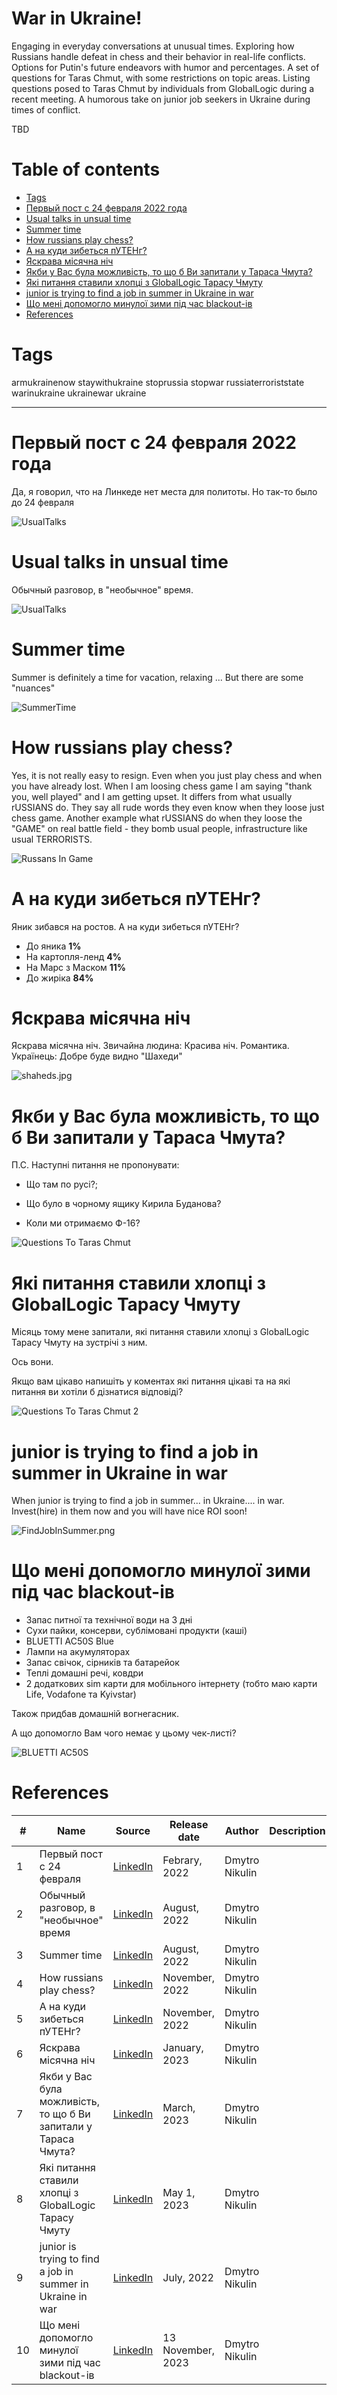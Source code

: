 # War in Ukraine!
Engaging in everyday conversations at unusual times.
Exploring how Russians handle defeat in chess and their behavior in real-life conflicts.
Options for Putin's future endeavors with humor and percentages.
A set of questions for Taras Chmut, with some restrictions on topic areas.
Listing questions posed to Taras Chmut by individuals from GlobalLogic during a recent meeting.
A humorous take on junior job seekers in Ukraine during times of conflict.

TBD 

# Table of contents
- [Tags](https://github.com/dimanikulin/dimanikulin/blob/main/!Template.md#tags)
- [Первый пост с 24 февраля 2022 года](https://github.com/dimanikulin/dimanikulin/blob/main/WarInUkraine.md#%D0%BF%D0%B5%D1%80%D0%B2%D1%8B%D0%B9-%D0%BF%D0%BE%D1%81%D1%82-%D1%81-24-%D1%84%D0%B5%D0%B2%D1%80%D0%B0%D0%BB%D1%8F-2022-%D0%B3%D0%BE%D0%B4%D0%B0)
- [Usual talks in unsual time](https://github.com/dimanikulin/dimanikulin/blob/main/WarInUkraine.md#usual-talks-in-unsual-time)
- [Summer time](https://github.com/dimanikulin/dimanikulin/blob/main/WarInUkraine.md#summer-time)
- [How russians play chess?](https://github.com/dimanikulin/dimanikulin/blob/main/WarInUkraine.md#how-russians-play-chess)
- [А на куди зибеться пУТЕНг?](https://github.com/dimanikulin/dimanikulin/blob/main/WarInUkraine.md#%D0%B0-%D0%BD%D0%B0-%D0%BA%D1%83%D0%B4%D0%B8-%D0%B7%D0%B8%D0%B1%D0%B5%D1%82%D1%8C%D1%81%D1%8F-%D0%BF%D1%83%D1%82%D0%B5%D0%BD%D0%B3)
- [Яскрава місячна ніч](https://github.com/dimanikulin/dimanikulin/blob/main/WarInUkraine.md#%D1%8F%D1%81%D0%BA%D1%80%D0%B0%D0%B2%D0%B0-%D0%BC%D1%96%D1%81%D1%8F%D1%87%D0%BD%D0%B0-%D0%BD%D1%96%D1%87)
- [Якби у Вас була можливість, то що б Ви запитали у Тараса Чмута?](https://github.com/dimanikulin/dimanikulin/blob/main/WarInUkraine.md#%D1%8F%D0%BA%D0%B1%D0%B8-%D1%83-%D0%B2%D0%B0%D1%81-%D0%B1%D1%83%D0%BB%D0%B0-%D0%BC%D0%BE%D0%B6%D0%BB%D0%B8%D0%B2%D1%96%D1%81%D1%82%D1%8C-%D1%82%D0%BE-%D1%89%D0%BE-%D0%B1-%D0%B2%D0%B8-%D0%B7%D0%B0%D0%BF%D0%B8%D1%82%D0%B0%D0%BB%D0%B8-%D1%83-%D1%82%D0%B0%D1%80%D0%B0%D1%81%D0%B0-%D1%87%D0%BC%D1%83%D1%82%D0%B0)
- [Які питання ставили хлопці з GlobalLogic Тарасу Чмуту](https://github.com/dimanikulin/dimanikulin/blob/main/WarInUkraine.md#%D1%8F%D0%BA%D1%96-%D0%BF%D0%B8%D1%82%D0%B0%D0%BD%D0%BD%D1%8F-%D1%81%D1%82%D0%B0%D0%B2%D0%B8%D0%BB%D0%B8-%D1%85%D0%BB%D0%BE%D0%BF%D1%86%D1%96-%D0%B7-globallogic-%D1%82%D0%B0%D1%80%D0%B0%D1%81%D1%83-%D1%87%D0%BC%D1%83%D1%82%D1%83)
- [junior is trying to find a job in summer in Ukraine in war](https://github.com/dimanikulin/dimanikulin/blob/main/WarInUkraine.md#junior-is-trying-to-find-a-job-in-summer-in-ukraine-in-war)
- [Що мені допомогло минулої зими під час blackout-ів](https://github.com/dimanikulin/dimanikulin/blob/main/WarInUkraine.md#%D1%89%D0%BE-%D0%BC%D0%B5%D0%BD%D1%96-%D0%B4%D0%BE%D0%BF%D0%BE%D0%BC%D0%BE%D0%B3%D0%BB%D0%BE-%D0%BC%D0%B8%D0%BD%D1%83%D0%BB%D0%BE%D1%97-%D0%B7%D0%B8%D0%BC%D0%B8-%D0%BF%D1%96%D0%B4-%D1%87%D0%B0%D1%81-blackout-%D1%96%D0%B2)
- [References](https://github.com/dimanikulin/dimanikulin/blob/main/!Template.md#references)

# Tags
armukrainenow staywithukraine stoprussia stopwar russiaterroriststate warinukraine ukrainewar ukraine

---

# Первый пост с 24 февраля 2022 года
Да, я говорил, что на Линкеде нет места для политоты.
Но так-то было до 24 февраля

<img src="./Images/RussansInUkraine.jpg" alt="UsualTalks" />

# Usual talks in unsual time
Обычный разговор, в "необычное" время.

<img src="./Images/UsualTalks.jpg" alt="UsualTalks" />

# Summer time
Summer is definitely a time for vacation, relaxing ...
But there are some "nuances"

<img src="./Images/SummerTime.jpg" alt="SummerTime" />

# How russians play chess?
Yes, it is not really easy to resign.
Even when you just play chess and when you have already lost.
When I am loosing chess game I am saying "thank you, well played" and I am getting upset.
It differs from what usually rUSSIANS do.
They say all rude words they even know when they loose just chess game.
Another example what rUSSIANS do when they loose the "GAME" on real battle field - they bomb usual people, infrastructure like usual TERRORISTS.

<img src="./Images/RussansInGame.jpg" alt="Russans In Game" />

# А на куди зибеться пУТЕНг?
Яник зибався на ростов.
А на куди зибеться пУТЕНг?

- До яника **1%**
- На картопля-ленд **4%**
- На Марс з Маском **11%**
- До жиріка **84%**

# Яскрава місячна ніч
Яскрава місячна ніч.
Звичайна людина: Красива ніч. Романтика.
Українець: Добре буде видно "Шахеди"

<img src="./Images/shaheds.jpg" alt="shaheds.jpg" />

# Якби у Вас була можливість, то що б Ви запитали у Тараса Чмута?

П.С.
Наступні питання не пропонувати:

- Що там по русі?;

- Що було в чорному ящику Кирила Буданова?

- Коли ми отримаємо Ф-16?

<img src="./Images/QuestionsToTarasChmut.png" alt="Questions To Taras Chmut"/>

# Які питання ставили хлопці з GlobalLogic Тарасу Чмуту
Місяць тому мене запитали, які питання ставили хлопці з GlobalLogic Тарасу Чмуту на зустрічі з ним.

Ось вони.

Якщо вам цікаво напишіть у коментах які питання цікаві та на які питання ви хотіли б дізнатися відповіді?

<img src="./Images/QuestionsToTarasChmut2.png" alt= "Questions To Taras Chmut 2"/>

# junior is trying to find a job in summer in Ukraine in war
When junior is trying to find a job in summer... in Ukraine.... in war.
Invest(hire) in them now and you will have nice ROI soon!

<img src="./Images/FindJobInSummer.png" alt="FindJobInSummer.png" />

# Що мені допомогло минулої зими під час blackout-ів
- Запас питної та технічної води на 3 дні
- Сухи пайки, консерви, сублімовані продукти (каші)
- BLUETTI AC50S Blue
- Лампи на акумуляторах
- Запас свічок, сірників та батарейок
- Теплі домашні речі, ковдри
- 2 додаткових sim карти для мобільного інтернету (тобто маю карти Life, Vodafone та Kyivstar)

Також придбав домашній вогнегасник.

А що допомогло Вам чого немає у цьому чек-листі?

<img src="./Images/BLUETTI AC50S.jfif" alt="BLUETTI AC50S"/>

# References
| # | Name                   | Source                | Release date           |  Author                 | Description   |
| - | -----------------------|---------------------- |----------------------- | ----------------------- |:-------------:|
| 1 |Первый пост с 24 февраля|[LinkedIn](https://www.linkedin.com/posts/dimanikulin_%D0%B4%D0%B0-%D1%8F-%D0%B3%D0%BE%D0%B2%D0%BE%D1%80%D0%B8%D0%BB-%D1%87%D1%82%D0%BE-%D0%BD%D0%B0-%D0%BB%D0%B8%D0%BD%D0%BA%D0%B5%D0%B4%D0%B5-%D0%BD%D0%B5%D1%82-%D0%BC%D0%B5%D1%81%D1%82%D0%B0-%D0%B4%D0%BB%D1%8F-activity-6927370042426707968-O7jY?utm_source=share&utm_medium=member_desktop)|Febrary, 2022| Dmytro Nikulin||
| 2 |Обычный разговор, в "необычное" время|[LinkedIn](https://www.linkedin.com/posts/dimanikulin_standwithukraine-warinukraine-activity-6962298071544135680-Szog?utm_source=share&utm_medium=member_desktop)|August, 2022| Dmytro Nikulin||
| 3 |Summer time|[LinkedIn](https://www.linkedin.com/posts/dimanikulin_ukrainewar-ukraine-summer-activity-6957738620485005312-kqEc?utm_source=share&utm_medium=member_desktop)|August, 2022| Dmytro Nikulin||
| 4 |How russians play chess?|[LinkedIn](https://www.linkedin.com/posts/dimanikulin_russiaterroriststate-warinukraine-stoprussia-activity-7000377148582563840-kZNd?utm_source=share&utm_medium=member_desktop)|November, 2022| Dmytro Nikulin||
| 5 |А на куди зибеться пУТЕНг?|[LinkedIn](https://www.linkedin.com/posts/dimanikulin_warinukraine-staywithukraine-activity-6987497817262972928-os1e?utm_source=share&utm_medium=member_desktop)|November, 2022| Dmytro Nikulin||
| 6 |Яскрава місячна ніч|[LinkedIn](https://www.linkedin.com/posts/dimanikulin_warinukraine-stoprussia-activity-7018150699758727169-qItq?utm_source=share&utm_medium=member_desktop)|January, 2023| Dmytro Nikulin||
| 7 |Якби у Вас була можливість, то що б Ви запитали у Тараса Чмута?|[LinkedIn](https://www.linkedin.com/posts/dimanikulin_globallogic-savelife-staywithukraine-activity-7046022484441149441-Ium7?utm_source=share&utm_medium=member_desktop)|March, 2023| Dmytro Nikulin||
| 8 |Які питання ставили хлопці з GlobalLogic Тарасу Чмуту|[LinkedIn](https://www.linkedin.com/posts/dimanikulin_globallogic-armukrainenow-staywithukraine-activity-7058710292825874433-_gHi?utm_source=share&utm_medium=member_desktop)|May 1, 2023 | Dmytro Nikulin||
| 9 |junior is trying to find a job in summer in Ukraine in war|[LinkedIn](https://www.linkedin.com/posts/dimanikulin_ukrainewar-ukraine-summer-activity-6957738620485005312-kqEc?utm_source=share&utm_medium=member_desktop)|July, 2022 | Dmytro Nikulin||
| 10|Що мені допомогло минулої зими під час blackout-ів|[LinkedIn](https://www.linkedin.com/posts/dimanikulin_%D1%89%D0%BE-%D0%BC%D0%B5%D0%BD%D1%96-%D0%B4%D0%BE%D0%BF%D0%BE%D0%BC%D0%BE%D0%B3%D0%BB%D0%BE-%D0%BC%D0%B8%D0%BD%D1%83%D0%BB%D0%BE%D1%97-%D0%B7%D0%B8%D0%BC%D0%B8-%D0%BF%D1%96%D0%B4-%D1%87%D0%B0%D1%81-blackout-%D1%96%D0%B2-activity-7129735104486080512-MALD?utm_source=share&utm_medium=member_desktop)|13 November, 2023 | Dmytro Nikulin| |
